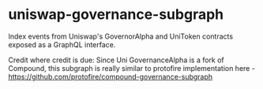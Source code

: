 # uniswap-governance-subgraph

Index events from Uniswap's GovernorAlpha and UniToken contracts exposed as a GraphQL interface.

Credit where credit is due: Since Uni GovernanceAlpha is a fork of Compound, this subgraph is really similar to protofire implementation here - https://github.com/protofire/compound-governance-subgraph
